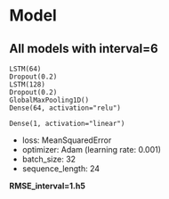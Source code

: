 # Model

**All models with interval=6**
- 
    LSTM(64)
    Dropout(0.2)
    LSTM(128)
    Dropout(0.2)
    GlobalMaxPooling1D()
    Dense(64, activation="relu")

    Dense(1, activation="linear")

- loss: MeanSquaredError
- optimizer: Adam (learning rate: 0.001)
- batch_size: 32
- sequence_length: 24


**RMSE_interval=1.h5**